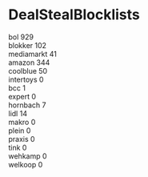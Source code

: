 # DealStealBlocklists

bol		929 <br />
blokker		102 <br />
mediamarkt		41 <br />
amazon		344 <br />
coolblue		50 <br />
intertoys		0 <br />
bcc		1 <br />
expert		0 <br />
hornbach		7 <br />
lidl		14 <br />
makro		0 <br />
plein		0 <br />
praxis		0 <br />
tink		0 <br />
wehkamp		0 <br />
welkoop		0 <br />
